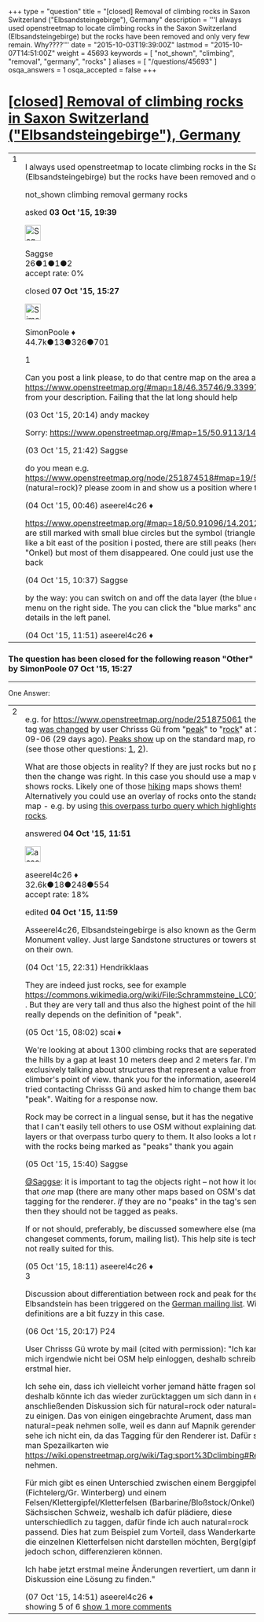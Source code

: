 +++
type = "question"
title = "[closed] Removal of climbing rocks in Saxon Switzerland (&quot;Elbsandsteingebirge&quot;), Germany"
description = '''I always used openstreetmap to locate climbing rocks in the Saxon Switzerland (Elbsandsteingebirge) but the rocks have been removed and only very few remain. Why????'''
date = "2015-10-03T19:39:00Z"
lastmod = "2015-10-07T14:51:00Z"
weight = 45693
keywords = [ "not_shown", "climbing", "removal", "germany", "rocks" ]
aliases = [ "/questions/45693" ]
osqa_answers = 1
osqa_accepted = false
+++

<div class="headNormal">

# [\[closed\] Removal of climbing rocks in Saxon Switzerland ("Elbsandsteingebirge"), Germany](/questions/45693/removal-of-climbing-rocks-in-saxon-switzerland-elbsandsteingebirge-germany)

</div>

<div id="main-body">

<div id="askform">

<table id="question-table" style="width:100%;">
<colgroup>
<col style="width: 50%" />
<col style="width: 50%" />
</colgroup>
<tbody>
<tr>
<td style="width: 30px; vertical-align: top"><div class="vote-buttons">
<span id="post-45693-upvote" class="ajax-command post-vote up" rel="nofollow" title="I like this post (click again to cancel)"> </span>
<div id="post-45693-score" class="post-score" title="current number of votes">
1
</div>
<span id="post-45693-downvote" class="ajax-command post-vote down" rel="nofollow" title="I dont like this post (click again to cancel)"> </span> <span id="favorite-mark" class="ajax-command favorite-mark" rel="nofollow" title="mark/unmark this question as favorite (click again to cancel)"> </span>
<div id="favorite-count" class="favorite-count">
&#10;</div>
</div></td>
<td><div id="item-right">
<div class="question-body">
<p>I always used openstreetmap to locate climbing rocks in the Saxon Switzerland (Elbsandsteingebirge) but the rocks have been removed and only very few remain. Why????</p>
</div>
<div id="question-tags" class="tags-container tags">
<span class="post-tag tag-link-not_shown" rel="tag" title="see questions tagged &#39;not_shown&#39;">not_shown</span> <span class="post-tag tag-link-climbing" rel="tag" title="see questions tagged &#39;climbing&#39;">climbing</span> <span class="post-tag tag-link-removal" rel="tag" title="see questions tagged &#39;removal&#39;">removal</span> <span class="post-tag tag-link-germany" rel="tag" title="see questions tagged &#39;germany&#39;">germany</span> <span class="post-tag tag-link-rocks" rel="tag" title="see questions tagged &#39;rocks&#39;">rocks</span>
</div>
<div id="question-controls" class="post-controls">
&#10;</div>
<div class="post-update-info-container">
<div class="post-update-info post-update-info-user">
<p>asked <strong>03 Oct '15, 19:39</strong></p>
<img src="https://secure.gravatar.com/avatar/3c2788103793c040f0a11a98b47605dc?s=32&amp;d=identicon&amp;r=g" class="gravatar" width="32" height="32" alt="Saggse&#39;s gravatar image" />
<p><span>Saggse</span><br />
<span class="score" title="26 reputation points">26</span><span title="1 badges"><span class="badge1">●</span><span class="badgecount">1</span></span><span title="1 badges"><span class="silver">●</span><span class="badgecount">1</span></span><span title="2 badges"><span class="bronze">●</span><span class="badgecount">2</span></span><br />
<span class="accept_rate" title="Rate of the user&#39;s accepted answers">accept rate:</span> <span title="Saggse has no accepted answers">0%</span></p>
</div>
<div class="post-update-info post-update-info-edited">
<p><span> closed <strong>07 Oct '15, 15:27</strong> </span></p>
<img src="https://secure.gravatar.com/avatar/ad2513d6f8e3d709d576ace900c12fa5?s=32&amp;d=identicon&amp;r=g" class="gravatar" width="32" height="32" alt="SimonPoole&#39;s gravatar image" />
<p><span>SimonPoole ♦</span><br />
<span class="score" title="44667 reputation points"><span>44.7k</span></span><span title="13 badges"><span class="badge1">●</span><span class="badgecount">13</span></span><span title="326 badges"><span class="silver">●</span><span class="badgecount">326</span></span><span title="701 badges"><span class="bronze">●</span><span class="badgecount">701</span></span></p>
</div>
</div>
<div id="comments-container-45693" class="comments-container">
<span id="45694"></span>
<div id="comment-45694" class="comment">
<div id="post-45694-score" class="comment-score">
1
</div>
<div class="comment-text">
<p>Can you post a link please, to do that centre map on the area and copy the bit like this. <a href="https://www.openstreetmap.org/#map=18/46.35746/9.33997">https://www.openstreetmap.org/#map=18/46.35746/9.33997</a> i could not find the place from your description. Failing that the lat long should help</p>
</div>
<div id="comment-45694-info" class="comment-info">
<span class="comment-age">(03 Oct '15, 20:14)</span> <span class="comment-user userinfo">andy mackey</span>
</div>
</div>
<span id="45695"></span>
<div id="comment-45695" class="comment">
<div id="post-45695-score" class="comment-score">
&#10;</div>
<div class="comment-text">
<p>Sorry: <a href="https://www.openstreetmap.org/#map=15/50.9113/14.2241">https://www.openstreetmap.org/#map=15/50.9113/14.2241</a></p>
</div>
<div id="comment-45695-info" class="comment-info">
<span class="comment-age">(03 Oct '15, 21:42)</span> <span class="comment-user userinfo">Saggse</span>
</div>
</div>
<span id="45697"></span>
<div id="comment-45697" class="comment">
<div id="post-45697-score" class="comment-score">
&#10;</div>
<div class="comment-text">
<p>do you mean e.g. <a href="https://www.openstreetmap.org/node/251874518#map=19/50.91272/14.22892&amp;layers=D">https://www.openstreetmap.org/node/251874518#map=19/50.91272/14.22892&amp;layers=D</a> (natural=rock)? please zoom in and show us a position where there was a rock.</p>
</div>
<div id="comment-45697-info" class="comment-info">
<span class="comment-age">(04 Oct '15, 00:46)</span> <span class="comment-user userinfo">aseerel4c26 ♦</span>
</div>
</div>
<span id="45701"></span>
<div id="comment-45701" class="comment">
<div id="post-45701-score" class="comment-score">
&#10;</div>
<div class="comment-text">
<p><a href="https://www.openstreetmap.org/#map=18/50.91096/14.20129&amp;layers=D">https://www.openstreetmap.org/#map=18/50.91096/14.20129&amp;layers=D</a> all prior peaks are still marked with small blue circles but the symbol (triangle) is not there. At some points, like a bit east of the position i posted, there are still peaks (here, the only climbing peak is "Onkel) but most of them disappeared. One could just use the blue marks to put them all back</p>
</div>
<div id="comment-45701-info" class="comment-info">
<span class="comment-age">(04 Oct '15, 10:37)</span> <span class="comment-user userinfo">Saggse</span>
</div>
</div>
<span id="45704"></span>
<div id="comment-45704" class="comment">
<div id="post-45704-score" class="comment-score">
&#10;</div>
<div class="comment-text">
<p>by the way: you can switch on and off the data layer (the blue circles and lines) in the layer menu on the right side. The you can click the "blue marks" and you will see the raw object details in the left panel.</p>
</div>
<div id="comment-45704-info" class="comment-info">
<span class="comment-age">(04 Oct '15, 11:51)</span> <span class="comment-user userinfo">aseerel4c26 ♦</span>
</div>
</div>
</div>
<div id="comment-tools-45693" class="comment-tools">
&#10;</div>
<div class="clear">
&#10;</div>
<div id="comment-45693-form-container" class="comment-form-container">
&#10;</div>
<div class="clear">
&#10;</div>
</div></td>
</tr>
</tbody>
</table>

<div class="question-status" style="margin-bottom:15px">

### The question has been closed for the following reason "Other" by SimonPoole 07 Oct '15, 15:27

</div>

------------------------------------------------------------------------

<div class="tabBar">

<span id="sort-top"></span>

<div class="headQuestions">

One Answer:

</div>

</div>

<span id="45703"></span>

<div id="answer-container-45703" class="answer">

<table style="width:100%;">
<colgroup>
<col style="width: 50%" />
<col style="width: 50%" />
</colgroup>
<tbody>
<tr>
<td style="width: 30px; vertical-align: top"><div class="vote-buttons">
<span id="post-45703-upvote" class="ajax-command post-vote up" rel="nofollow" title="I like this post (click again to cancel)"> </span>
<div id="post-45703-score" class="post-score" title="current number of votes">
2
</div>
<span id="post-45703-downvote" class="ajax-command post-vote down" rel="nofollow" title="I dont like this post (click again to cancel)"> </span>
</div></td>
<td><div class="item-right">
<div class="answer-body">
<p>e.g. for <a href="https://www.openstreetmap.org/node/251875061">https://www.openstreetmap.org/node/251875061</a> the main tag <a href="http://osm.mapki.com/history/node.php?id=251875061">was changed</a> by user Chrisss Gü from "<a href="https://wiki.openstreetmap.org/wiki/Tag:natural%3Dpeak">peak</a>" to "<a href="https://wiki.openstreetmap.org/wiki/Tag:natural%3Drock">rock</a>" at 2015-09-06 (29 days ago). <a href="https://www.openstreetmap.org/node/26863034">Peaks show</a> up on the standard map, rocks not (see those other questions: <a href="/questions/10748/why-cant-i-see-the-benches-and-picnic-tables-i-added-to-the-map">1</a>, <a href="/questions/102/i-have-made-edits-but-they-dont-show-up-on-the-map">2</a>).</p>
<p>What are those objects in reality? If they are just rocks but no peaks, then the change was right. In this case you should use a map which shows rocks. Likely one of those <a href="https://wiki.openstreetmap.org/wiki/List_of_OSM_based_Services#Biking.2C_Geocaching.2C_Hiking.2C_Sport">hiking</a> maps shows them! Alternatively you could use an overlay of rocks onto the standard map - e.g. by using <a href="http://overpass-turbo.eu/s/bOe">this overpass turbo query which highlights all rocks</a>.</p>
</div>
<div class="answer-controls post-controls">
&#10;</div>
<div class="post-update-info-container">
<div class="post-update-info post-update-info-user">
<p>answered <strong>04 Oct '15, 11:51</strong></p>
<img src="https://secure.gravatar.com/avatar/66f0dc05b44574e3894be07b0b37cf37?s=32&amp;d=identicon&amp;r=g" class="gravatar" width="32" height="32" alt="aseerel4c26&#39;s gravatar image" />
<p><span>aseerel4c26 ♦</span><br />
<span class="score" title="32615 reputation points"><span>32.6k</span></span><span title="18 badges"><span class="badge1">●</span><span class="badgecount">18</span></span><span title="248 badges"><span class="silver">●</span><span class="badgecount">248</span></span><span title="554 badges"><span class="bronze">●</span><span class="badgecount">554</span></span><br />
<span class="accept_rate" title="Rate of the user&#39;s accepted answers">accept rate:</span> <span title="aseerel4c26 has 169 accepted answers">18%</span></p>
</div>
<div class="post-update-info post-update-info-edited">
<p><span> edited <strong>04 Oct '15, 11:59</strong> </span></p>
</div>
</div>
<div id="comments-container-45703" class="comments-container">
<span id="45708"></span>
<div id="comment-45708" class="comment">
<div id="post-45708-score" class="comment-score">
&#10;</div>
<div class="comment-text">
<p>Asseerel4c26, Elbsandsteingebirge is also known as the German Monument valley. Just large Sandstone structures or towers standing on their own.</p>
</div>
<div id="comment-45708-info" class="comment-info">
<span class="comment-age">(04 Oct '15, 22:31)</span> <span class="comment-user userinfo">Hendrikklaas</span>
</div>
</div>
<span id="45712"></span>
<div id="comment-45712" class="comment">
<div id="post-45712-score" class="comment-score">
&#10;</div>
<div class="comment-text">
<p>They are indeed just rocks, see for example <a href="https://commons.wikimedia.org/wiki/File:Schrammsteine_LC0185.jpg">https://commons.wikimedia.org/wiki/File:Schrammsteine_LC0185.jpg</a> . But they are very tall and thus also the highest point of the hill. So it really depends on the definition of "peak".</p>
</div>
<div id="comment-45712-info" class="comment-info">
<span class="comment-age">(05 Oct '15, 08:02)</span> <span class="comment-user userinfo">scai ♦</span>
</div>
</div>
<span id="45720"></span>
<div id="comment-45720" class="comment">
<div id="post-45720-score" class="comment-score">
&#10;</div>
<div class="comment-text">
<p>We're looking at about 1300 climbing rocks that are seperated from the hills by a gap at least 10 meters deep and 2 meters far. I'm exclusively talking about structures that represent a value from a climber's point of view. thank you for the information, aseerel4c26. I tried contacting Chrisss Gü and asked him to change them back to "peak". Waiting for a response now.</p>
<p>Rock may be correct in a lingual sense, but it has the negative effect that I can't easily tell others to use OSM without explaining data layers or that overpass turbo query to them. It also looks a lot nicer with the rocks being marked as "peaks" thank you again</p>
</div>
<div id="comment-45720-info" class="comment-info">
<span class="comment-age">(05 Oct '15, 15:40)</span> <span class="comment-user userinfo">Saggse</span>
</div>
</div>
<span id="45724"></span>
<div id="comment-45724" class="comment">
<div id="post-45724-score" class="comment-score">
&#10;</div>
<div class="comment-text">
<p><a href="https://help.openstreetmap.org/users/11542/saggse">@Saggse</a>: it is important to tag the objects right – not how it looks on that <em>one</em> map (there are many other maps based on OSM's data). See <span>tagging for the renderer</span>. <em>If</em> they are no "peaks" in the tag's sense, then they should not be tagged as peaks.</p>
<p>If or not should, preferably, be discussed somewhere else (mail, changeset comments, forum, mailing list). This help site is technically not really suited for this.</p>
</div>
<div id="comment-45724-info" class="comment-info">
<span class="comment-age">(05 Oct '15, 18:11)</span> <span class="comment-user userinfo">aseerel4c26 ♦</span>
</div>
</div>
<span id="45760"></span>
<div id="comment-45760" class="comment">
<div id="post-45760-score" class="comment-score">
3
</div>
<div class="comment-text">
<p>Discussion about differentiation between rock and peak for the Elbsandstein has been triggered on the <a href="https://lists.openstreetmap.org/pipermail/talk-de/2015-October/thread.html#111947">German mailing list</a>. Wiki definitions are a bit fuzzy in this case.</p>
</div>
<div id="comment-45760-info" class="comment-info">
<span class="comment-age">(06 Oct '15, 20:17)</span> <span class="comment-user userinfo">P24</span>
</div>
</div>
<span id="45779"></span>
<div id="comment-45779" class="comment not_top_scorer">
<div id="post-45779-score" class="comment-score">
&#10;</div>
<div class="comment-text">
<p>User Chrisss Gü wrote by mail (cited with permission): "Ich kann mich irgendwie nicht bei OSM help einloggen, deshalb schreibe ich erstmal hier.</p>
<p>Ich sehe ein, dass ich vielleicht vorher jemand hätte fragen sollen, deshalb könnte ich das wieder zurücktaggen um sich dann in einer anschließenden Diskussion sich für natural=rock oder natural=peak zu einigen. Das von einigen eingebrachte Arument, dass man natural=peak nehmen solle, weil es dann auf Mapnik gerendert wird, sehe ich nicht ein, da das Tagging für den Renderer ist. Dafür solle man Spezailkarten wie <a href="https://wiki.openstreetmap.org/wiki/Tag:sport%3Dclimbing#Renderer">https://wiki.openstreetmap.org/wiki/Tag:sport%3Dclimbing#Renderer</a> nehmen.</p>
<p>Für mich gibt es einen Unterschied zwischen einem Berggipfel (Fichtelerg/Gr. Winterberg) und einem Felsen/Klettergipfel/Kletterfelsen (Barbarine/Bloßstock/Onkel) in der Sächsischen Schweiz, weshalb ich dafür plädiere, diese unterschiedlich zu taggen, dafür finde ich auch natural=rock passend. Dies hat zum Beispiel zum Vorteil, dass Wanderkarten, die die einzelnen Kletterfelsen nicht darstellen möchten, Berg(gipfel) jedoch schon, differenzieren können.</p>
<p>Ich habe jetzt erstmal meine Änderungen revertiert, um dann in der Diskussion eine Lösung zu finden."</p>
</div>
<div id="comment-45779-info" class="comment-info">
<span class="comment-age">(07 Oct '15, 14:51)</span> <span class="comment-user userinfo">aseerel4c26 ♦</span>
</div>
</div>
</div>
<div id="comment-tools-45703" class="comment-tools">
<span class="comments-showing"> showing 5 of 6 </span> <a href="#" class="show-all-comments-link">show 1 more comments</a>
</div>
<div class="clear">
&#10;</div>
<div id="comment-45703-form-container" class="comment-form-container">
&#10;</div>
<div class="clear">
&#10;</div>
</div></td>
</tr>
</tbody>
</table>

</div>

<div class="paginator-container-left">

</div>

</div>

</div>

